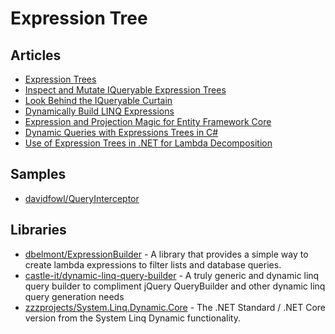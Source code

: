 # Expression Tree

## Articles
- [Expression Trees](https://docs.microsoft.com/en-us/dotnet/csharp/expression-trees)
- [Inspect and Mutate IQueryable Expression Trees](https://blog.jeremylikness.com/blog/inspect-and-mutate-iqueryable-expression-trees/)
- [Look Behind the IQueryable Curtain](https://blog.jeremylikness.com/blog/look-behind-the-iqueryable-curtain/)
- [Dynamically Build LINQ Expressions](https://blog.jeremylikness.com/blog/dynamically-build-linq-expressions/)
- [Expression and Projection Magic for Entity Framework Core](https://benjii.me/2018/01/expression-projection-magic-entity-framework-core/)
- [Dynamic Queries with Expressions Trees in C#](https://michaelscodingspot.com/dynamic-queries/)
- [Use of Expression Trees in .NET for Lambda Decomposition](http://www.abhisheksur.com/2010/09/use-of-expression-trees-in-lamda-c.html)
## Samples

- [davidfowl/QueryInterceptor](https://github.com/davidfowl/QueryInterceptor)

## Libraries
- [dbelmont/ExpressionBuilder](https://github.com/dbelmont/ExpressionBuilder) - A library that provides a simple way to create lambda expressions to filter lists and database queries.
- [castle-it/dynamic-linq-query-builder](https://github.com/castle-it/dynamic-linq-query-builder) - A truly generic and dynamic linq query builder to compliment jQuery QueryBuilder and other dynamic linq query generation needs
- [zzzprojects/System.Linq.Dynamic.Core](https://github.com/zzzprojects/System.Linq.Dynamic.Core) - The .NET Standard / .NET Core version from the System Linq Dynamic functionality.